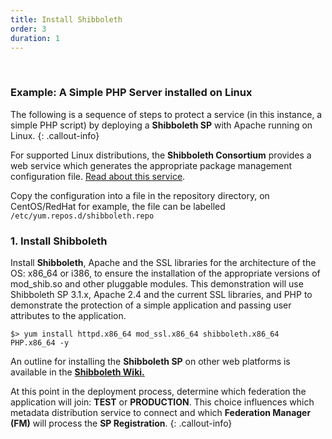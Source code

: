 ```yaml
---
title: Install Shibboleth
order: 3
duration: 1
---
```


<br>

### Example: A Simple PHP Server installed on Linux

The following is a sequence of steps to protect a service (in this instance, a simple PHP script) by deploying a
**Shibboleth SP** with Apache running on Linux.
{: .callout-info}

For supported Linux distributions, the **Shibboleth Consortium** provides a web service which generates the
appropriate package management configuration file. [Read about this service](https://shibboleth.net/downloads/service-provider/RPMS/).


Copy the configuration into a file in the repository directory, on CentOS/RedHat for example, the file can be labelled `/etc/yum.repos.d/shibboleth.repo`

### 1. Install Shibboleth

Install **Shibboleth**, Apache and the SSL libraries for the architecture of the OS: x86_64 or i386, to ensure the installation of the appropriate versions of mod_shib.so and other pluggable modules. This demonstration will use Shibboleth SP 3.1.x, Apache 2.4 and the current SSL libraries, and PHP to demonstrate the protection of a simple application and passing user attributes to the application.

`$> yum install httpd.x86_64 mod_ssl.x86_64 shibboleth.x86_64 PHP.x86_64 -y`

An outline for installing the **Shibboleth SP** on other web platforms is available in the [**Shibboleth Wiki.**](https://shibboleth.atlassian.net/wiki/spaces/SP3/pages/2065335537/Installation)

At this point in the deployment process, determine which federation the application will join: **TEST** or
**PRODUCTION**. This choice influences which metadata distribution service to connect and which **Federation Manager
(FM)** will process the **SP Registration**.
{: .callout-info}
